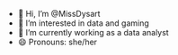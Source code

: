 - 👋 Hi, I’m @MissDysart
- 👀 I’m interested in data and gaming
- 🌱 I’m currently working as a data analyst
- 😄 Pronouns: she/her

<!---
MissDysart/MissDysart is a ✨ special ✨ repository because its `README.md` (this file) appears on your GitHub profile.
You can click the Preview link to take a look at your changes.
--->
